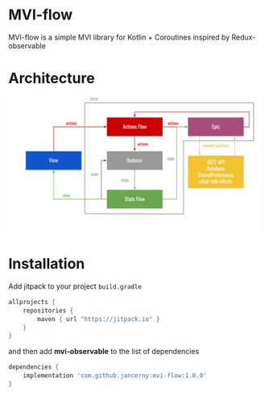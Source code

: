 # MVI-flow
MVI-flow is a simple MVI library for Kotlin + Coroutines inspired by Redux-observable

# Architecture
![Architecture Layers diagram](/diagram.svg)

# Installation
Add jitpack to your project `build.gradle` 
```groovy
allprojects {
    repositories {
        maven { url "https://jitpack.io" }
    }
}
```
and then add **mvi-observable** to the list of dependencies
```groovy
dependencies {
    implementation 'com.github.jancerny:mvi-flow:1.0.0'
}
```
